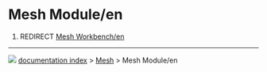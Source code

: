 # Mesh Module/en
1.  REDIRECT [Mesh Workbench/en](Mesh_Workbench/en.md)



---
![](images/Right_arrow.png) [documentation index](../README.md) > [Mesh](Mesh_Workbench.md) > Mesh Module/en
